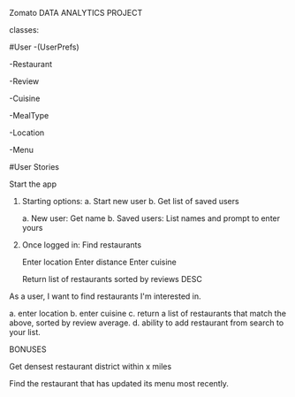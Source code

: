 Zomato
DATA ANALYTICS PROJECT

classes:

#User
-(UserPrefs)

-Restaurant

-Review

-Cuisine

-MealType

-Location

-Menu

#User Stories


Start the app

1. Starting options:
  a. Start new user
  b. Get list of saved users

    a. New user:
      Get name
    b. Saved users:
      List names and prompt to enter yours

2. Once logged in:
  Find restaurants

    Enter location
    Enter distance
    Enter cuisine

    Return list of restaurants sorted by reviews DESC



As a user, I want to find restaurants I'm interested in.

a. enter location
b. enter cuisine
c. return a list of restaurants that match the above, sorted by review average.
d. ability to add restaurant from search to your list.



BONUSES

Get densest restaurant district within x miles

Find the restaurant that has updated its menu most recently.

